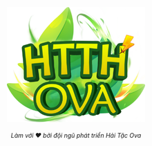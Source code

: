 <div align="center">
  <img src="assets/logo.png" alt="Hải Tặc Ova"width="320">
  <h6>Làm với ❤️&nbsp;bởi đội ngũ phát triển Hải Tặc Ova</h6>
</div>
<br>
